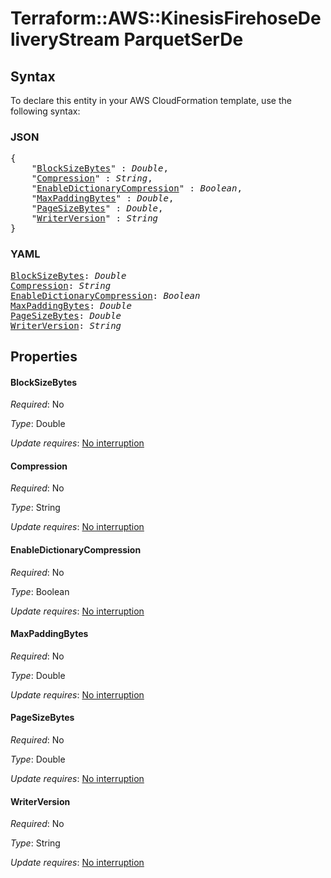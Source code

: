 # Terraform::AWS::KinesisFirehoseDeliveryStream ParquetSerDe

## Syntax

To declare this entity in your AWS CloudFormation template, use the following syntax:

### JSON

<pre>
{
    "<a href="#blocksizebytes" title="BlockSizeBytes">BlockSizeBytes</a>" : <i>Double</i>,
    "<a href="#compression" title="Compression">Compression</a>" : <i>String</i>,
    "<a href="#enabledictionarycompression" title="EnableDictionaryCompression">EnableDictionaryCompression</a>" : <i>Boolean</i>,
    "<a href="#maxpaddingbytes" title="MaxPaddingBytes">MaxPaddingBytes</a>" : <i>Double</i>,
    "<a href="#pagesizebytes" title="PageSizeBytes">PageSizeBytes</a>" : <i>Double</i>,
    "<a href="#writerversion" title="WriterVersion">WriterVersion</a>" : <i>String</i>
}
</pre>

### YAML

<pre>
<a href="#blocksizebytes" title="BlockSizeBytes">BlockSizeBytes</a>: <i>Double</i>
<a href="#compression" title="Compression">Compression</a>: <i>String</i>
<a href="#enabledictionarycompression" title="EnableDictionaryCompression">EnableDictionaryCompression</a>: <i>Boolean</i>
<a href="#maxpaddingbytes" title="MaxPaddingBytes">MaxPaddingBytes</a>: <i>Double</i>
<a href="#pagesizebytes" title="PageSizeBytes">PageSizeBytes</a>: <i>Double</i>
<a href="#writerversion" title="WriterVersion">WriterVersion</a>: <i>String</i>
</pre>

## Properties

#### BlockSizeBytes

_Required_: No

_Type_: Double

_Update requires_: [No interruption](https://docs.aws.amazon.com/AWSCloudFormation/latest/UserGuide/using-cfn-updating-stacks-update-behaviors.html#update-no-interrupt)

#### Compression

_Required_: No

_Type_: String

_Update requires_: [No interruption](https://docs.aws.amazon.com/AWSCloudFormation/latest/UserGuide/using-cfn-updating-stacks-update-behaviors.html#update-no-interrupt)

#### EnableDictionaryCompression

_Required_: No

_Type_: Boolean

_Update requires_: [No interruption](https://docs.aws.amazon.com/AWSCloudFormation/latest/UserGuide/using-cfn-updating-stacks-update-behaviors.html#update-no-interrupt)

#### MaxPaddingBytes

_Required_: No

_Type_: Double

_Update requires_: [No interruption](https://docs.aws.amazon.com/AWSCloudFormation/latest/UserGuide/using-cfn-updating-stacks-update-behaviors.html#update-no-interrupt)

#### PageSizeBytes

_Required_: No

_Type_: Double

_Update requires_: [No interruption](https://docs.aws.amazon.com/AWSCloudFormation/latest/UserGuide/using-cfn-updating-stacks-update-behaviors.html#update-no-interrupt)

#### WriterVersion

_Required_: No

_Type_: String

_Update requires_: [No interruption](https://docs.aws.amazon.com/AWSCloudFormation/latest/UserGuide/using-cfn-updating-stacks-update-behaviors.html#update-no-interrupt)

